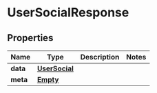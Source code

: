
# UserSocialResponse

## Properties
Name | Type | Description | Notes
------------ | ------------- | ------------- | -------------
**data** | [**UserSocial**](UserSocial.md) |  | 
**meta** | [**Empty**](Empty.md) |  | 



